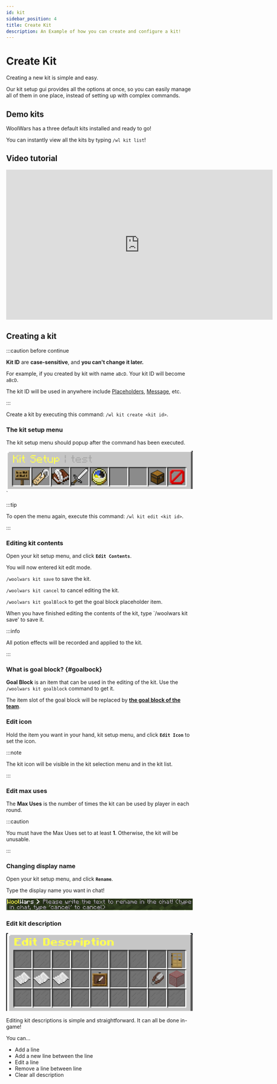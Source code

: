 ```yaml
---
id: kit
sidebar_position: 4
title: Create Kit
description: An Example of how you can create and configure a kit!
---
```


# Create Kit

Creating a new kit is simple and easy.

Our kit setup gui provides all the options at once, so you can easily
manage all of them in one place, instead of setting up with complex commands.

## Demo kits

WoolWars has a three default kits installed and ready to go!

You can instantly view all the kits by typing `/wl kit list`!

## Video tutorial

<iframe width='720' height='405'
src="https://www.youtube-nocookie.com/embed/aiaIu377stc?&theme=dark&keyboard=1&autohide=2&modestbranding=1&fs=0&rel=0"frameborder="0"></iframe>

## Creating a kit

:::caution before continue

**Kit ID** are **case-sensitive**, and **you can't change it later.**

For example, if you created by kit with name `aBcD`. Your kit ID will become `aBcD`.

The kit ID will be used in anywhere include [Placeholders](placeholders), [Message](configurations/#messages), etc.

:::

Create a kit by executing this command: `/wl kit create <kit id>`.

### The kit setup menu

The kit setup menu should popup after the command has been executed.

![img.png](img/kit/menu.png)`

:::tip

To open the menu again, execute this command: `/wl kit edit <kit id>`.

:::

### Editing kit contents

Open your kit setup menu, and click **`Edit Contents`**.

You will now entered kit edit mode.

`/woolwars kit save` to save the kit.

`/woolwars kit cancel` to cancel editing the kit.

`/woolwars kit goalBlock` to get the goal block placeholder item.

When you have finished editing the contents of the kit, type `/woolwars kit save' to save it.

:::info

All potion effects will be recorded and applied to the kit.

:::

### What is goal block? {#goalbock}

**Goal Block** is an item that can be used in the editing of the kit. Use the `/woolwars kit goalblock` command to get it.

The item slot of the goal block will be replaced by [**the goal block of the team**](arena#setting-team-goal-block).

### Edit icon

Hold the item you want in your hand, kit setup menu, and click **`Edit Icon`** to set the icon.

:::note

The kit icon will be visible in the kit selection menu and in the kit list.

:::

### Edit max uses

The **Max Uses** is the number of times the kit can be used by player in each round.

:::caution

You must have the Max Uses set to at least **1**. Otherwise, the kit will be unusable.

:::

### Changing display name

Open your kit setup menu, and click **`Rename`**.

Type the display name you want in chat!

![img.png](img/kit/displayname.png)

### Edit kit description

![img.png](img/kit/description.png)

Editing kit descriptions is simple and straightforward. It can all be done in-game!

You can...
- Add a line
- Add a new line between the line
- Edit a line
- Remove a line between line
- Clear all description
